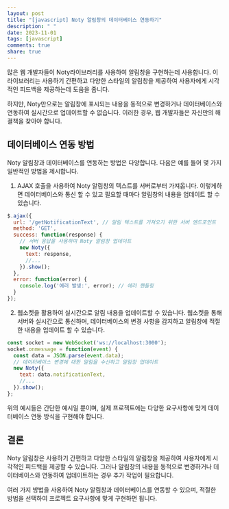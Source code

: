 ```yaml
---
layout: post
title: "[javascript] Noty 알림창의 데이터베이스 연동하기"
description: " "
date: 2023-11-01
tags: [javascript]
comments: true
share: true
---
```


많은 웹 개발자들이 Noty라이브러리를 사용하여 알림창을 구현하는데 사용합니다. 이 라이브러리는 사용하기 간편하고 다양한 스타일의 알림창을 제공하여 사용자에게 시각적인 피드백을 제공하는데 도움을 줍니다.

하지만, Noty만으로는 알림창에 표시되는 내용을 동적으로 변경하거나 데이터베이스와 연동하여 실시간으로 업데이트할 수 없습니다. 이러한 경우, 웹 개발자들은 자신만의 해결책을 찾아야 합니다.

## 데이터베이스 연동 방법

Noty 알림창과 데이터베이스를 연동하는 방법은 다양합니다. 다음은 예를 들어 몇 가지 일반적인 방법을 제시합니다.

1. AJAX 호출을 사용하여 Noty 알림창의 텍스트를 서버로부터 가져옵니다. 이렇게하면 데이터베이스와 통신 할 수 있고 필요할 때마다 알림창의 내용을 업데이트 할 수 있습니다.

```javascript
$.ajax({
  url: '/getNotificationText', // 알림 텍스트를 가져오기 위한 서버 엔드포인트
  method: 'GET',
  success: function(response) {
    // 서버 응답을 사용하여 Noty 알림창 업데이트
    new Noty({
      text: response,
      //...
    }).show();
  },
  error: function(error) {
    console.log('에러 발생:', error); // 에러 핸들링
  }
});
```

2. 웹소켓을 활용하여 실시간으로 알림 내용을 업데이트할 수 있습니다. 웹소켓을 통해 서버와 실시간으로 통신하며, 데이터베이스의 변경 사항을 감지하고 알림창에 적절한 내용을 업데이트 할 수 있습니다.

```javascript
const socket = new WebSocket('ws://localhost:3000');
socket.onmessage = function(event) {
  const data = JSON.parse(event.data);
  // 데이터베이스 변경에 대한 알림을 수신하고 알림창 업데이트
  new Noty({
    text: data.notificationText,
    //...
  }).show();
};
```

위의 예시들은 간단한 예시일 뿐이며, 실제 프로젝트에는 다양한 요구사항에 맞게 데이터베이스 연동 방식을 구현해야 합니다.

## 결론

Noty 알림창은 사용하기 간편하고 다양한 스타일의 알림창을 제공하여 사용자에게 시각적인 피드백을 제공할 수 있습니다. 그러나 알림창의 내용을 동적으로 변경하거나 데이터베이스와 연동하여 업데이트하는 경우 추가 작업이 필요합니다.

여러 가지 방법을 사용하여 Noty 알림창과 데이터베이스를 연동할 수 있으며, 적절한 방법을 선택하여 프로젝트 요구사항에 맞게 구현하면 됩니다.